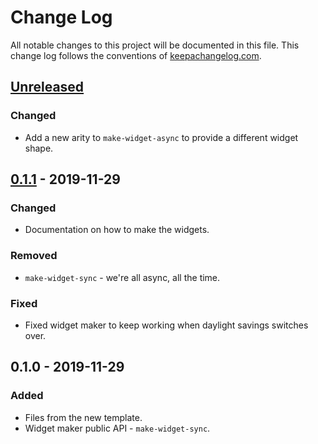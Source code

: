 # Change Log
All notable changes to this project will be documented in this file. This change log follows the conventions of [keepachangelog.com](http://keepachangelog.com/).

## [Unreleased]
### Changed
- Add a new arity to `make-widget-async` to provide a different widget shape.

## [0.1.1] - 2019-11-29
### Changed
- Documentation on how to make the widgets.

### Removed
- `make-widget-sync` - we're all async, all the time.

### Fixed
- Fixed widget maker to keep working when daylight savings switches over.

## 0.1.0 - 2019-11-29
### Added
- Files from the new template.
- Widget maker public API - `make-widget-sync`.

[Unreleased]: https://github.com/your-name/advent-of-code-2019/compare/0.1.1...HEAD
[0.1.1]: https://github.com/your-name/advent-of-code-2019/compare/0.1.0...0.1.1
